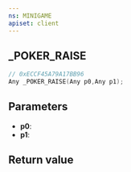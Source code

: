 ```yaml
---
ns: MINIGAME
apiset: client
---
```

## _POKER_RAISE

```c
// 0xECCF45A79A17BB96
Any _POKER_RAISE(Any p0,Any p1);
```


## Parameters
* **p0**:
* **p1**:

## Return value

